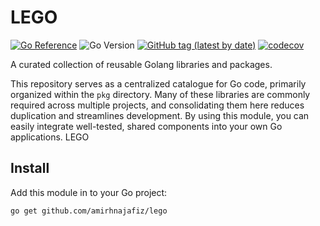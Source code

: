 # LEGO

[![Go Reference](https://pkg.go.dev/badge/github.com/amirhnajafiz/lego.svg)](https://pkg.go.dev/github.com/amirhnajafiz/lego)
![Go Version](https://img.shields.io/badge/go%20version-1.21%2B-blue)
[![GitHub tag (latest by date)](https://img.shields.io/github/v/tag/amirhnajafiz/lego?label=latest%20tag)](https://github.com/amirhnajafiz/lego/tags)
[![codecov](https://codecov.io/gh/amirhnajafiz/lego/branch/master/graph/badge.svg)](https://codecov.io/gh/amirhnajafiz/lego)


A curated collection of reusable Golang libraries and packages.

This repository serves as a centralized catalogue for Go code, primarily organized within the `pkg` directory. Many of these libraries are commonly required across multiple projects, and consolidating them here reduces duplication and streamlines development. By using this module, you can easily integrate well-tested, shared components into your own Go applications. LEGO

## Install

Add this module in to your Go project:

```sh
go get github.com/amirhnajafiz/lego
```
